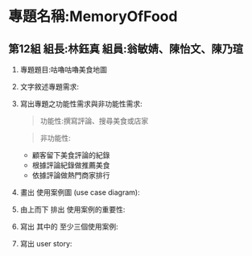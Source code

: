 # 專題名稱:MemoryOfFood 
## 第12組 組長:林鈺真 組員:翁敏婧、陳怡文、陳乃瑄

1. 專題題目:咕嚕咕嚕美食地圖
2. 文字敘述專題需求:
    >
    
3. 寫出專題之功能性需求與非功能性需求:
   > 功能性:撰寫評論、搜尋美食或店家
   
   > 非功能性:
   
   * 顧客留下美食評論的紀錄
   * 根據評論紀錄做推薦美食
   * 依據評論做熱門商家排行

4. 畫出 使用案例圖 (use case diagram):
5. 由上而下 排出 使用案例的重要性:
6. 寫出 其中的 至少三個使用案例:
7. 寫出 user story:

